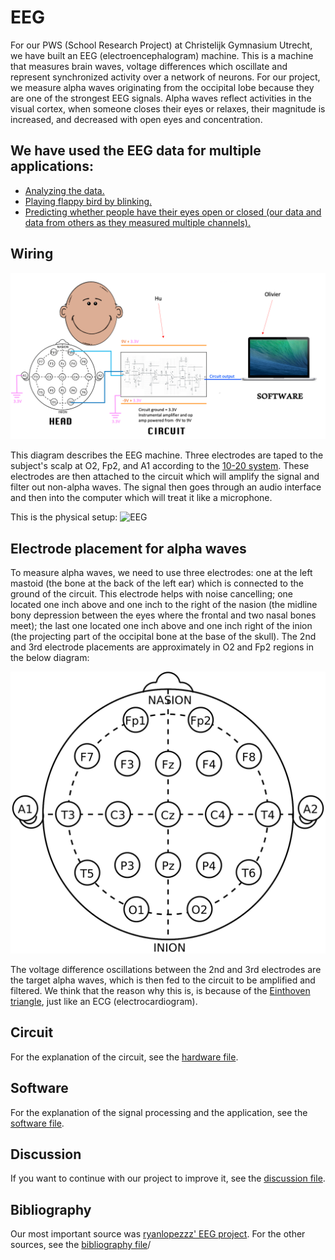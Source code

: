 # EEG
For our PWS (School Research Project) at Christelijk Gymnasium Utrecht, we have built an EEG (electroencephalogram) machine. This is a machine that measures brain waves,  voltage differences which oscillate and represent synchronized activity over a network of neurons. For our project, we measure alpha waves originating from the occipital lobe because they are one of the strongest EEG signals. Alpha waves reflect activities in the visual cortex, when someone closes their eyes or relaxes, their magnitude is increased, and decreased with open eyes and concentration.

## We have used the EEG data for multiple applications:
- [Analyzing the data.](analysis)
- [Playing flappy bird by blinking.](flappy)
- [Predicting whether people have their eyes open or closed (our data and data from others as they measured multiple channels).](prediction)

## Wiring
![Wiring](images/wiring.png "Wiring")

This diagram describes the EEG machine. Three electrodes are taped to the subject's scalp at O2, Fp2, and A1 according to the [10-20 system](https://en.wikipedia.org/wiki/10%E2%80%9320_system_(EEG)). These electrodes are then attached to the circuit which will amplify the signal and filter out non-alpha waves. The signal then goes through an audio interface and then into the computer which will treat it like a microphone.

This is the physical setup:
![EEG](images/EEG.png "EEG")

## Electrode placement for alpha waves
To measure alpha waves, we need to use three electrodes: one at the left mastoid (the bone at the back of the left ear) which is connected to the ground of the circuit. This electrode helps with noise cancelling; one located one inch above and one inch to the right of the nasion (the midline bony depression between the eyes where the frontal and two nasal bones meet); the last one located one inch above and one inch right of the inion (the projecting part of the occipital bone at the base of the skull). The 2nd and 3rd electrode placements are approximately in O2 and Fp2 regions in the below diagram:

![Head](images/head.png "Head")

The voltage difference oscillations between the 2nd and 3rd electrodes are the target alpha waves, which is then fed to the circuit to be amplified and filtered. We think that the reason why this is, is because of the [Einthoven triangle](https://en.wikipedia.org/wiki/Einthoven%27s_triangle), just like an ECG (electrocardiogram).

## Circuit
For the explanation of the circuit, see the [hardware file](hardware.md).

## Software
For the explanation of the signal processing and the application, see the [software file](software.md).

## Discussion
If you want to continue with our project to improve it, see the [discussion file](discussion.md).

## Bibliography
Our most important source was [ryanlopezzz' EEG project](https://github.com/ryanlopezzzz/EEG). For the other sources, see the [bibliography file](bibliography.txt)/

